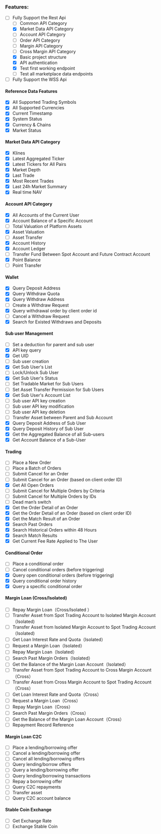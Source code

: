 

### Features:
  - [ ] Fully Support the Rest Api
    - [ ] Common API Category
    - [x] Market Data API Category
    - [ ] Account API Category
    - [ ] Order API Category
    - [ ] Margin API Category
    - [ ] Cross Margin API Category
    - [x] Basic project structure
    - [x] API authentication
    - [x] Test first working endpoint
    - [ ] Test all marketplace data endpoints
  - [ ] Fully Support the WSS Api

#### Reference Data Features
- [x] All Supported Trading Symbols
- [x] All Supported Currencies
- [x] Current Timestamp
- [x] System Status
- [x] Currency & Chains
- [x] Market Status

#### Market Data API Category
- [x] Klines
- [x] Latest Aggregated Ticker
- [x] Latest Tickers for All Pairs
- [x] Market Depth
- [x] Last Trade
- [x] Most Recent Trades
- [x] Last 24h Market Summary
- [x] Real time NAV

#### Account API Category
- [x] All Accounts of the Current User
- [x] Account Balance of a Specific Account
- [ ] Total Valuation of Platform Assets
- [x] Asset Valuation
- [ ] Asset Transfer
- [x] Account History
- [x] Account Ledger
- [ ] Transfer Fund Between Spot Account and Future Contract Account
- [x] Point Balance
- [ ] Point Transfer

#### Wallet
- [x] Query Deposit Address
- [x] Query Withdraw Quota
- [x] Query Withdraw Address
- [ ] Create a Withdraw Request
- [x] Query withdrawal order by client order id
- [ ] Cancel a Withdraw Request
- [x] Search for Existed Withdraws and Deposits

#### Sub user Management
- [ ] Set a deduction for parent and sub user
- [x] API key query
- [x] Get UID
- [ ] Sub user creation
- [x] Get Sub User's List
- [ ] Lock/Unlock Sub User
- [x] Get Sub User's Status
- [ ] Set Tradable Market for Sub Users
- [ ] Set Asset Transfer Permission for Sub Users
- [x] Get Sub User's Account List
- [ ] Sub user API key creation
- [ ] Sub user API key modification
- [ ] Sub user API key deletion
- [ ] Transfer Asset between Parent and Sub Account
- [x] Query Deposit Address of Sub User
- [x] Query Deposit History of Sub User
- [x] Get the Aggregated Balance of all Sub-users
- [x] Get Account Balance of a Sub-User

#### Trading
- [ ] Place a New Order
- [ ] Place a Batch of Orders
- [ ] Submit Cancel for an Order
- [ ] Submit Cancel for an Order (based on client order ID)
- [x] Get All Open Orders
- [ ] Submit Cancel for Multiple Orders by Criteria
- [ ] Submit Cancel for Multiple Orders by IDs
- [ ] Dead man’s switch
- [x] Get the Order Detail of an Order
- [x] Get the Order Detail of an Order (based on client order ID)
- [x] Get the Match Result of an Order
- [x] Search Past Orders
- [x] Search Historical Orders within 48 Hours
- [x] Search Match Results
- [x] Get Current Fee Rate Applied to The User

#### Conditional Order
- [ ] Place a conditional order
- [ ] Cancel conditional orders (before triggering)
- [x] Query open conditional orders (before triggering)
- [x] Query conditional order history
- [x] Query a specific conditional order

#### Margin Loan (Cross/Isolated)
- [ ] Repay Margin Loan（Cross/Isolated ）
- [ ] Transfer Asset from Spot Trading Account to Isolated Margin Account（Isolated)
- [ ] Transfer Asset from Isolated Margin Account to Spot Trading Account（Isolated)
- [ ] Get Loan Interest Rate and Quota（Isolated）
- [ ] Request a Margin Loan（Isolated）
- [ ] Repay Margin Loan（Isolated）
- [ ] Search Past Margin Orders（Isolated）
- [ ] Get the Balance of the Margin Loan Account（Isolated）
- [ ] Transfer Asset from Spot Trading Account to Cross Margin Account（Cross）
- [ ] Transfer Asset from Cross Margin Account to Spot Trading Account（Cross）
- [ ] Get Loan Interest Rate and Quota（Cross）
- [ ] Request a Margin Loan（Cross）
- [ ] Repay Margin Loan（Cross）
- [ ] Search Past Margin Orders（Cross）
- [ ] Get the Balance of the Margin Loan Account（Cross）
- [ ] Repayment Record Reference

#### Margin Loan C2C
- [ ] Place a lending/borrowing offer
- [ ] Cancel a lending/borrowing offer
- [ ] Cancel all lending/borrowing offers
- [ ] Query lending/borrow offers
- [ ] Query a lending/borrowing offer
- [ ] Query lending/borrowing transactions
- [ ] Repay a borrowing offer
- [ ] Query C2C repayments
- [ ] Transfer asset
- [ ] Query C2C account balance

#### Stable Coin Exchange
- [ ] Get Exchange Rate
- [ ] Exchange Stable Coin